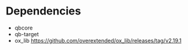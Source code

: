 

# Dependencies

- qbcore
- qb-target
- ox_lib https://github.com/overextended/ox_lib/releases/tag/v2.19.1
